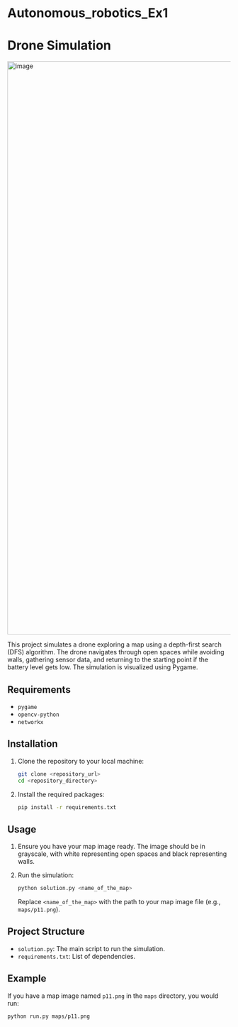 # Autonomous_robotics_Ex1

# Drone Simulation
<img width="1292" alt="image" src="https://github.com/Ofiregev/Autonomous_robotics_Ex1/assets/92684730/0a207fbb-11f0-4ff0-89a1-376e59061ea1">

This project simulates a drone exploring a map using a depth-first search (DFS) algorithm. The drone navigates through open spaces while avoiding walls, gathering sensor data, and returning to the starting point if the battery level gets low. The simulation is visualized using Pygame.

## Requirements

- `pygame`
- `opencv-python`
- `networkx`

## Installation

1. Clone the repository to your local machine:

    ```sh
    git clone <repository_url>
    cd <repository_directory>
    ```

2. Install the required packages:

    ```sh
    pip install -r requirements.txt
    ```

## Usage

1. Ensure you have your map image ready. The image should be in grayscale, with white representing open spaces and black representing walls.

2. Run the simulation:

    ```sh
    python solution.py <name_of_the_map>
    ```

    Replace `<name_of_the_map>` with the path to your map image file (e.g., `maps/p11.png`).

## Project Structure

- `solution.py`: The main script to run the simulation.
- `requirements.txt`: List of dependencies.

## Example

If you have a map image named `p11.png` in the `maps` directory, you would run:

```sh
python run.py maps/p11.png
